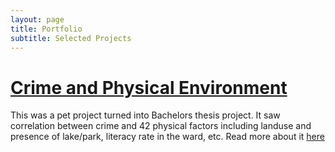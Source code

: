 ```yaml
---
layout: page
title: Portfolio
subtitle: Selected Projects 
---
```


# [Crime and Physical Environment](/portfolio/2022-06-28-crime-and-physical-environment.md) 

This was a pet project turned into Bachelors thesis project. It saw correlation between crime and 42 physical factors including landuse and presence of lake/park, literacy rate in the ward, etc. 
Read more about it [here](/portfolio/2022-06-28-crime-and-physical-environment.md)
